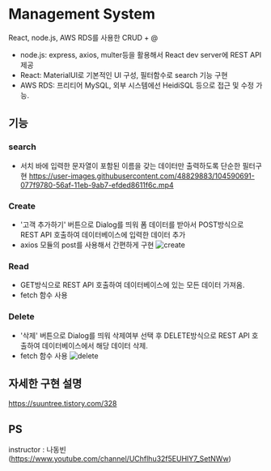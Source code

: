 # Management System
React, node.js, AWS RDS를 사용한 CRUD + @
- node.js: express, axios, multer등을 활용해서 React dev server에 REST API 제공
- React: MaterialUI로 기본적인 UI 구성, 필터함수로 search 기능 구현
- AWS RDS: 프리티어 MySQL, 외부 시스템에선 HeidiSQL 등으로 접근 및 수정 가능.

## 기능 
### search
 - 서치 바에 입력한 문자열이 포함된 이름을 갖는 데이터만 출력하도록 단순한 필터구현
https://user-images.githubusercontent.com/48829883/104590691-077f9780-56af-11eb-9ab7-efded8611f6c.mp4

### Create
 - '고객 추가하기' 버튼으로 Dialog를 띄워 폼 데이터를 받아서 POST방식으로 REST API 호출하여 데이터베이스에 입력한 데이터 추가 
 -  axios 모듈의 post를 사용해서 간편하게 구현
 ![create](https://user-images.githubusercontent.com/48829883/104590790-23833900-56af-11eb-80fe-db8cb808f475.gif)

### Read
 - GET방식으로 REST API 호출하여 데이터베이스에 있는 모든 데이터 가져옴.
 - fetch 함수 사용

### Delete
 - '삭제' 버튼으로 Dialog를 띄워 삭제여부 선택 후 DELETE방식으로 REST API 호출하여 데이터베이스에서 해당 데이터 삭제.
 - fetch 함수 사용
 ![delete](https://user-images.githubusercontent.com/48829883/104590752-16fee080-56af-11eb-8115-6892adc658c9.gif)


## 자세한 구현 설명
https://suuntree.tistory.com/328


 ## PS
 instructor : 나동빈 (https://www.youtube.com/channel/UChflhu32f5EUHlY7_SetNWw)